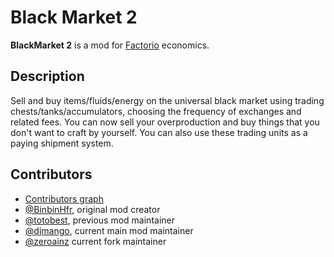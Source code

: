 # Black Market 2

**BlackMarket 2** is a mod for [Factorio](https://factorio.com/) economics.

## Description
Sell and buy items/fluids/energy on the universal black market using trading chests/tanks/accumulators, choosing the frequency of exchanges and related fees. You can now sell your overproduction and buy things that you don't want to craft by yourself. You can also use these trading units as a paying shipment system.

## Contributors
* [Contributors graph](https://github.com/djmango/BlackMarket2/graphs/contributors)
* [@BinbinHfr](https://mods.factorio.com/user/binbinhfr), original mod creator
* [@totobest](https://github.com/totobest/), previous mod maintainer
* [@djmango](https://github.com/djmango/), current main mod maintainer
* [@zeroainz](https://github.com/zeroainz/) current fork maintainer
